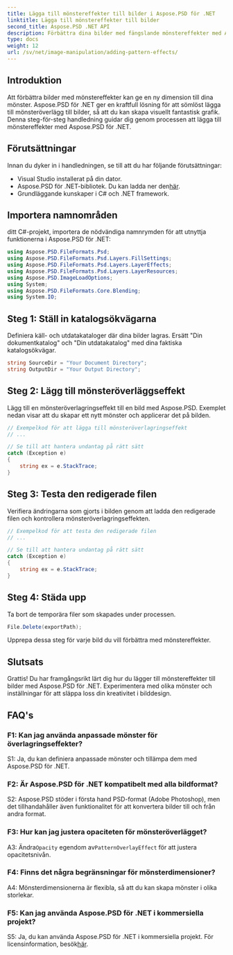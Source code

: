 ```yaml
---
title: Lägga till mönstereffekter till bilder i Aspose.PSD för .NET
linktitle: Lägga till mönstereffekter till bilder
second_title: Aspose.PSD .NET API
description: Förbättra dina bilder med fängslande mönstereffekter med Aspose.PSD för .NET. Följ vår steg-för-steg-guide för att lägga till anpassade mönster sömlöst.
type: docs
weight: 12
url: /sv/net/image-manipulation/adding-pattern-effects/
---
```

## Introduktion

Att förbättra bilder med mönstereffekter kan ge en ny dimension till dina mönster. Aspose.PSD för .NET ger en kraftfull lösning för att sömlöst lägga till mönsteröverlägg till bilder, så att du kan skapa visuellt fantastisk grafik. Denna steg-för-steg handledning guidar dig genom processen att lägga till mönstereffekter med Aspose.PSD för .NET.

## Förutsättningar

Innan du dyker in i handledningen, se till att du har följande förutsättningar:

- Visual Studio installerat på din dator.
-  Aspose.PSD för .NET-bibliotek. Du kan ladda ner den[här](https://releases.aspose.com/psd/net/).
- Grundläggande kunskaper i C# och .NET framework.

## Importera namnområden

ditt C#-projekt, importera de nödvändiga namnrymden för att utnyttja funktionerna i Aspose.PSD för .NET:

```csharp
using Aspose.PSD.FileFormats.Psd;
using Aspose.PSD.FileFormats.Psd.Layers.FillSettings;
using Aspose.PSD.FileFormats.Psd.Layers.LayerEffects;
using Aspose.PSD.FileFormats.Psd.Layers.LayerResources;
using Aspose.PSD.ImageLoadOptions;
using System;
using Aspose.PSD.FileFormats.Core.Blending;
using System.IO;
```

## Steg 1: Ställ in katalogsökvägarna

Definiera käll- och utdatakataloger där dina bilder lagras. Ersätt "Din dokumentkatalog" och "Din utdatakatalog" med dina faktiska katalogsökvägar.

```csharp
string SourceDir = "Your Document Directory";
string OutputDir = "Your Output Directory";
```

## Steg 2: Lägg till mönsteröverläggseffekt

Lägg till en mönsteröverlagringseffekt till en bild med Aspose.PSD. Exemplet nedan visar att du skapar ett nytt mönster och applicerar det på bilden.

```csharp
// Exempelkod för att lägga till mönsteröverlagringseffekt
// ...

// Se till att hantera undantag på rätt sätt
catch (Exception e)
{
    string ex = e.StackTrace;
}
```

## Steg 3: Testa den redigerade filen

Verifiera ändringarna som gjorts i bilden genom att ladda den redigerade filen och kontrollera mönsteröverlagringseffekten.

```csharp
// Exempelkod för att testa den redigerade filen
// ...

// Se till att hantera undantag på rätt sätt
catch (Exception e)
{
    string ex = e.StackTrace;
}
```

## Steg 4: Städa upp

Ta bort de temporära filer som skapades under processen.

```csharp
File.Delete(exportPath);
```

Upprepa dessa steg för varje bild du vill förbättra med mönstereffekter.

## Slutsats

Grattis! Du har framgångsrikt lärt dig hur du lägger till mönstereffekter till bilder med Aspose.PSD för .NET. Experimentera med olika mönster och inställningar för att släppa loss din kreativitet i bilddesign.

## FAQ's

### F1: Kan jag använda anpassade mönster för överlagringseffekter?

S1: Ja, du kan definiera anpassade mönster och tillämpa dem med Aspose.PSD för .NET.

### F2: Är Aspose.PSD för .NET kompatibelt med alla bildformat?

S2: Aspose.PSD stöder i första hand PSD-format (Adobe Photoshop), men det tillhandahåller även funktionalitet för att konvertera bilder till och från andra format.

### F3: Hur kan jag justera opaciteten för mönsteröverlägget?

 A3: Ändra`Opacity` egendom av`PatternOverlayEffect` för att justera opacitetsnivån.

### F4: Finns det några begränsningar för mönsterdimensioner?

A4: Mönsterdimensionerna är flexibla, så att du kan skapa mönster i olika storlekar.

### F5: Kan jag använda Aspose.PSD för .NET i kommersiella projekt?

S5: Ja, du kan använda Aspose.PSD för .NET i kommersiella projekt. För licensinformation, besök[här](https://purchase.aspose.com/buy).